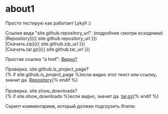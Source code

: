 # about1
Просто тестирую как работает Lykyll :)  

Ссылки вида "site.github.repository_url". (подробнее смотри исходники)  
[Repository]({{ site.github.repository_url }})  
[Скачать.zip]({{ site.github.zip_url }})  
[Скачать.tar.gz]({{ site.github.tar_url }})  

Простая ссылка "a href": <a href="#">Видно?</a>  

Проверка. site.github.is_project_page?  
{% if site.github.is_project_page %}если видно этот текст или ссылку, значит да. <a href="{{ site.github.repository_url }}">Repository</a>{% endif %}  
.  
Проверка. site.show_downloads?  
{% if site.show_downloads %}если видно, значит да. <a href="{{ site.github.tar_url }}">tar.gz</a>{% endif %}  
 
Скрипт комментариев, который должен подгрузить iframe:  
<script async src="https://comments.app/js/widget.js?2" data-comments-app-website="zuRUPyyL" data-limit="5"></script>
